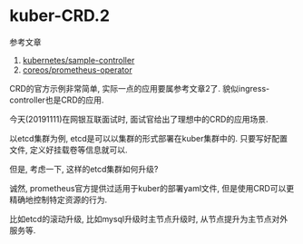 # kuber-CRD.2

参考文章

1. [kubernetes/sample-controller](https://github.com/kubernetes/sample-controller)
2. [coreos/prometheus-operator](https://github.com/coreos/prometheus-operator)

CRD的官方示例非常简单, 实际一点的应用要属参考文章2了. 貌似ingress-controller也是CRD的应用.

今天(20191111)在网银互联面试时, 面试官给出了理想中的CRD的应用场景.

以etcd集群为例, etcd是可以以集群的形式部署在kuber集群中的. 只要写好配置文件, 定义好挂载卷等信息就可以.

但是, 考虑一下, 这样的etcd集群如何升级?

诚然, prometheus官方提供过适用于kuber的部署yaml文件, 但是使用CRD可以更精确地控制特定资源的行为.

比如etcd的滚动升级, 比如mysql升级时主节点升级时, 从节点提升为主节点对外服务等.
